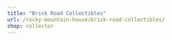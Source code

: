 ```yaml
---
title: "Brick Road Collectibles"
url: /rocky-mountain-house/brick-road-collectibles/
shop: collector
---
```

